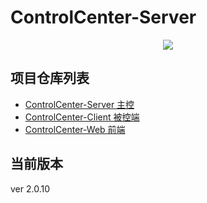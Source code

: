 # ControlCenter-Server

<div style="text-align: center">
<img src="https://travis-ci.org/johnpoint/ControlCenter-Server.svg?branch=master">
</div>

## 项目仓库列表

- [ControlCenter-Server 主控](https://github.com/johnpoint/ControlCenter-Server)
- [ControlCenter-Client 被控端](https://github.com/johnpoint/ControlCenter-Client)
- [ControlCenter-Web 前端](https://github.com/johnpoint/ControlCenter-Web)

## 当前版本

ver 2.0.10
